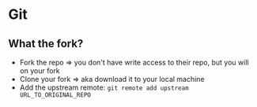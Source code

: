 # Git

## What the fork?

* Fork the repo => you don't have write access to their repo, but you will on your fork
* Clone your fork => aka download it to your local machine
* Add the upstream remote: `git remote add upstream URL_TO_ORIGINAL_REPO`
